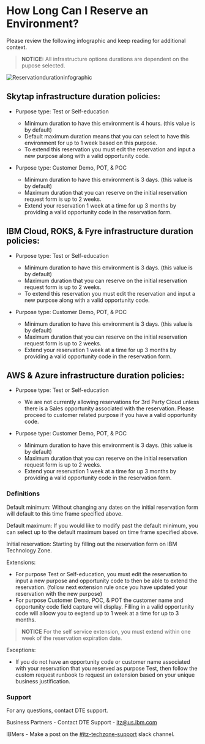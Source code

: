# How Long Can I Reserve an Environment? 

Please review the following infographic and keep reading for additional context.

> **NOTICE:** All infrastructure options durations are dependent on the pupose selected.

![Reservationdurationinfographic](https://github.com/IBM/itz-support-public/blob/main/IBM-Technology-Zone/IBM-Technology-Zone-Runbooks/Images/reservationdurationpolicyimage.png)



## Skytap infrastructure duration policies:
* Purpose type: Test or Self-education
    * Minimum duration to have this environment is 4 hours. (this value is by default)
    * Default maximum duration means that you can select to have this environment for up to 1 week based on this purpose.
    * To extend this reservation you must edit the reservation and input a new purpose along with a valid opportunity code.
  
    
* Purpose type: Customer Demo, POT, & POC
    * Minimum duration to have this environment is 3 days. (this value is by default)
    * Maximum duration that you can reserve on the initial reservation request form is up to 2 weeks. 
    * Extend your reservation 1 week at a time for up 3 months by providing a valid opportunity code in the reservation form. 


## IBM Cloud, ROKS, & Fyre infrastructure duration policies:
* Purpose type: Test or Self-education
    * Minimum duration to have this environment is 3 days. (this value is by default)
    * Maximum duration that you can reserve on the initial reservation request form is up to 2 weeks. 
    * To extend this reservation you must edit the reservation and input a new purpose along with a valid opportunity code.
    
* Purpose type: Customer Demo, POT, & POC
    * Minimum duration to have this environment is 3 days. (this value is by default)
    * Maximum duration that you can reserve on the initial reservation request form is up to 2 weeks. 
    * Extend your reservation 1 week at a time for up 3 months by providing a valid opportunity code in the reservation form.


## AWS & Azure infrastructure duration policies:
* Purpose type: Test or Self-education
    * We are not currently allowing reservations for 3rd Party Cloud unless there is a Sales opportunity associated with the reservation. Please proceed to customer related purpose if you have a valid opportunity code. 
    
* Purpose type: Customer Demo, POT, & POC
    * Minimum duration to have this environment is 3 days. (this value is by default)
    * Maximum duration that you can reserve on the initial reservation request form is up to 2 weeks. 
    * Extend your reservation 1 week at a time for up 3 months by providing a valid opportunity code in the reservation form.





### Definitions


Default minimum: Without changing any dates on the initial reservation form will default to this time frame specified above. 

Default maximum: If you would like to modify past the default minimum, you can select up to the default maximum based on time frame specified above. 

Initial reservation: Starting by filling out the reservation form on IBM Technology Zone.

Extensions: 
* For purpose Test or Self-education, you must edit the reservation to input a new purpose and opportunity code to then be able to extend the reservation. (follow next extension rule once you have updated your reservation with the new purpose) 
* For purpose Customer Demo, POC, & POT the customer name and opportunity code field capture will display. Filling in a valid opportunity code will alloow you to exgtend up to 1 week at a time for up to 3 months.

> **NOTICE** For the self service extension, you must extend within one week of the reservation expiration date. 
    
Exceptions:
* If you do not have an opportunity code or customer name associated with your reservation that you reserved as purpose Test, then follow the custom request runbook to request an extension based on your unique business justification. 




### Support

For any questions, contact DTE support.

Business Partners - Contact DTE Support - itz@us.ibm.com

IBMers - Make a post on the [#itz-techzone-support](https://ibm-itz.slack.com/archives/C0124J683GW) slack channel.

